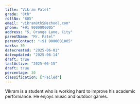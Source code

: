 ```yaml
---
title: "Vikram Patel"
grade: "8th"
rollNo: "805"
email: "vikram8th5@school.com"
phone: "+91 9000000005"
address: "5, Orange Lane, City"
parentName: "Mr. Patel"
parentContact: "+91 9000001005"
marks: 30
datecreated: "2025-06-01"
dateupdated: "2025-06-14"
draft: true
lastActive: "2025-06-15"
draft: true
percentage: 30
classification: ["Failed"]
---
```

Vikram is a student who is working hard to improve his academic performance. He enjoys music and outdoor games. 